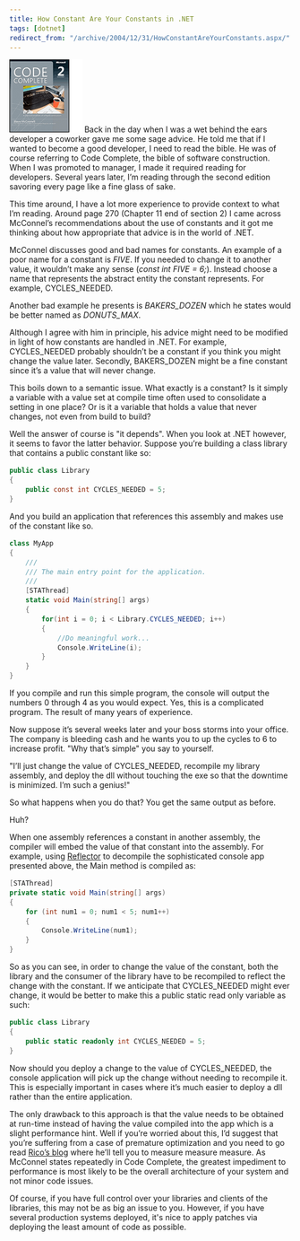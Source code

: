 ```yaml
---
title: How Constant Are Your Constants in .NET
tags: [dotnet]
redirect_from: "/archive/2004/12/31/HowConstantAreYourConstants.aspx/"
---
```


![Code Complete 2](/images/codecomplete2.gif) Back in the day when I was
a wet behind the ears developer a coworker gave me some sage advice. He
told me that if I wanted to become a good developer, I need to read the
bible. He was of course referring to Code Complete, the bible of
software construction. When I was promoted to manager, I made it
required reading for developers. Several years later, I’m reading
through the second edition savoring every page like a fine glass of
sake.

This time around, I have a lot more experience to provide context to
what I’m reading. Around page 270 (Chapter 11 end of section 2) I came
across McConnel’s recommendations about the use of constants and it got
me thinking about how appropriate that advice is in the world of .NET.

McConnel discusses good and bad names for constants. An example of a
poor name for a constant is *FIVE*. If you needed to change it to
another value, it wouldn’t make any sense (*const int FIVE = 6;*).
Instead choose a name that represents the abstract entity the constant
represents. For example, CYCLES_NEEDED.

Another bad example he presents is *BAKERS_DOZEN* which he states would
be better named as *DONUTS_MAX*.

Although I agree with him in principle, his advice might need to be
modified in light of how constants are handled in .NET. For example,
CYCLES_NEEDED probably shouldn’t be a constant if you think you might
change the value later. Secondly, BAKERS_DOZEN might be a fine constant
since it’s a value that will never change.

This boils down to a semantic issue. What exactly is a constant? Is it
simply a variable with a value set at compile time often used to
consolidate a setting in one place? Or is it a variable that holds a
value that never changes, not even from build to build?

Well the answer of course is "it depends". When you look at .NET
however, it seems to favor the latter behavior. Suppose you’re building
a class library that contains a public constant like so:

```csharp
public class Library
{
    public const int CYCLES_NEEDED = 5;
}
```

And you build an application that references this assembly and makes use
of the constant like so.

```csharp
class MyApp
{
    /// 
    /// The main entry point for the application.
    /// 
    [STAThread]
    static void Main(string[] args)
    {
        for(int i = 0; i < Library.CYCLES_NEEDED; i++)
        {
            //Do meaningful work...
            Console.WriteLine(i);
        }
    }
}
```

If you compile and run this simple program, the console will output the
numbers 0 through 4 as you would expect. Yes, this is a complicated
program. The result of many years of experience.

Now suppose it’s several weeks later and your boss storms into your
office. The company is bleeding cash and he wants you to up the cycles
to 6 to increase profit. "Why that’s simple" you say to yourself.

"I’ll just change the value of CYCLES_NEEDED, recompile my library
assembly, and deploy the dll without touching the exe so that the
downtime is minimized. I’m such a genius!"

So what happens when you do that? You get the same output as before.

Huh?

When one assembly references a constant in another assembly, the
compiler will embed the value of that constant into the assembly. For
example, using [Reflector](http://www.aisto.com/roeder/dotnet/) to
decompile the sophisticated console app presented above, the Main method
is compiled as:

```csharp
[STAThread]
private static void Main(string[] args)
{
    for (int num1 = 0; num1 < 5; num1++)
    {
        Console.WriteLine(num1);
    }
}
```

So as you can see, in order to change the value of the constant, both
the library and the consumer of the library have to be recompiled to
reflect the change with the constant. If we anticipate that
CYCLES_NEEDED might ever change, it would be better to make this a
public static read only variable as such:

```csharp
public class Library
{
    public static readonly int CYCLES_NEEDED = 5;
}
```

Now should you deploy a change to the value of CYCLES_NEEDED, the
console application will pick up the change without needing to recompile
it. This is especially important in cases where it’s much easier to
deploy a dll rather than the entire application.

The only drawback to this approach is that the value needs to be
obtained at run-time instead of having the value compiled into the app
which is a slight performance hint. Well if you’re worried about this,
I’d suggest that you’re suffering from a case of premature optimization
and you need to go read [Rico’s blog](http://blogs.msdn.com/ricom/)
where he’ll tell you to measure measure measure. As McConnel states
repeatedly in Code Complete, the greatest impediment to performance is
most likely to be the overall architecture of your system and not minor
code issues.

Of course, if you have full control over your libraries and clients of
the libraries, this may not be as big an issue to you. However, if you
have several production systems deployed, it's nice to apply patches via
deploying the least amount of code as possible.

